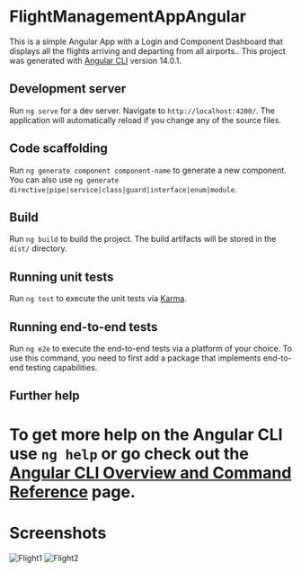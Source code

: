 # FlightManagementAppAngular
This is a simple Angular App with a Login and Component Dashboard that displays all the flights arriving and departing from all airports..
This project was generated with [Angular CLI](https://github.com/angular/angular-cli) version 14.0.1.

## Development server

Run `ng serve` for a dev server. Navigate to `http://localhost:4200/`. The application will automatically reload if you change any of the source files.

## Code scaffolding

Run `ng generate component component-name` to generate a new component. You can also use `ng generate directive|pipe|service|class|guard|interface|enum|module`.

## Build

Run `ng build` to build the project. The build artifacts will be stored in the `dist/` directory.

## Running unit tests

Run `ng test` to execute the unit tests via [Karma](https://karma-runner.github.io).

## Running end-to-end tests

Run `ng e2e` to execute the end-to-end tests via a platform of your choice. To use this command, you need to first add a package that implements end-to-end testing capabilities.

## Further help

To get more help on the Angular CLI use `ng help` or go check out the [Angular CLI Overview and Command Reference](https://angular.io/cli) page.
=======
# Screenshots

![Flight1](https://user-images.githubusercontent.com/61025304/234929507-c635ff66-eef7-4179-859c-b4f2155f4868.JPG)
![Flight2](https://user-images.githubusercontent.com/61025304/234929524-a8980973-9a1b-4664-8f64-df41a79b3b49.JPG)
